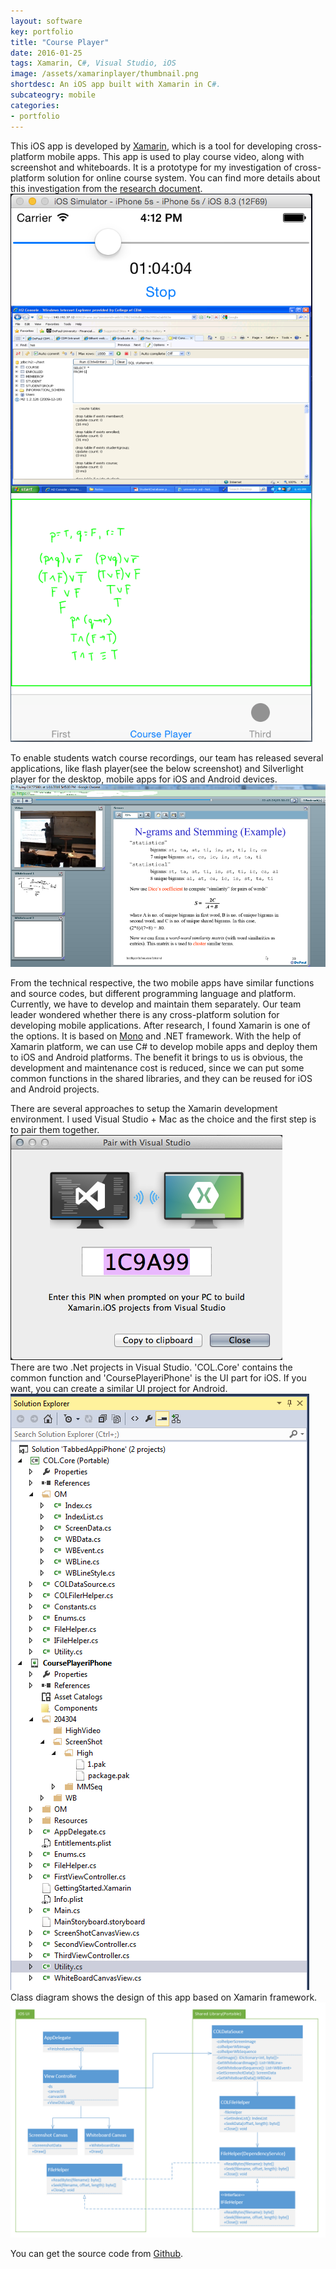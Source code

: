 ```yaml
---
layout: software
key: portfolio
title: "Course Player"
date: 2016-01-25
tags: Xamarin, C#, Visual Studio, iOS
image: /assets/xamarinplayer/thumbnail.png
shortdesc: An iOS app built with Xamarin in C#.
subcateogry: mobile
categories:
- portfolio
---
```


This iOS app is developed by [Xamarin](https://xamarin.com/), which is a tool for developing cross-platform mobile apps. This app is used to play course video, along with screenshot and whiteboards. It is a prototype for my investigation of cross-platform solution for online course system. You can find more details about this investigation from the [research document](https://github.com/jojozhuang/Work/blob/master/Xamarin/Doc/XamarinResearch.docx).  
![iosapp](/assets/xamarinplayer/iosapp.png "iosapp")  

To enable students watch course recordings, our team has released several applications, like flash player(see the below screenshot) and Silverlight player for the desktop, mobile apps for iOS and Android devices.  
![flash](/assets/xamarinplayer/flash.png "flash")

From the technical respective, the two mobile apps have similar functions and source codes, but different programming language and platform. Currently, we have to develop and maintain them separately. Our team leader wondered whether there is any cross-platform solution for developing mobile applications. After research, I found Xamarin is one of the options. It is based on [Mono](http://www.mono-project.com/) and .NET framework. With the help of Xamarin platform, we can use C# to develop mobile apps and deploy them to iOS and Android platforms. The benefit it brings to us is obvious, the development and maintenance cost is reduced, since we can put some common functions in the shared libraries, and they can be reused for iOS and Android projects.

There are several approaches to setup the Xamarin development environment. I used Visual Studio + Mac as the choice and the first step is to pair them together.  
![pair](/assets/xamarinplayer/pair.png "pair")  
There are two .Net projects in Visual Studio. 'COL.Core' contains the common function and 'CoursePlayeriPhone' is the UI part for iOS. If you want, you can create a similar UI project for Android.
![vs](/assets/xamarinplayer/vs.png "vs")  
Class diagram shows the design of this app based on Xamarin framework.
![framework](/assets/xamarinplayer/framework.png "framework")  

You can get the source code from [Github](https://github.com/jojozhuang/Work/tree/master/Xamarin/XamarinPlayeriPhone "Source Code").
